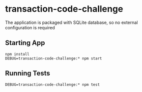 # transaction-code-challenge

The application is packaged with SQLite database, so no external configuration is required
## Starting App


```
npm install
DEBUG=transaction-code-challenge:* npm start
```


## Running Tests

```
DEBUG=transaction-code-challenge:* npm test
```

